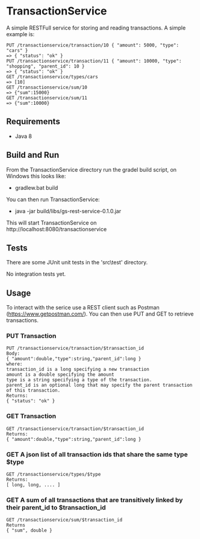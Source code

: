# TransactionService

A simple RESTFull service for storing and reading transactions. A simple example is:

    PUT /transactionservice/transaction/10 { "amount": 5000, "type": "cars" }
    => { "status": "ok" }
    PUT /transactionservice/transaction/11 { "amount": 10000, "type": "shopping", "parent_id": 10 }
    => { "status": "ok" }
    GET /transactionservice/types/cars 
    => [10]
    GET /transactionservice/sum/10
    => {"sum":15000}
    GET /transactionservice/sum/11
    => {"sum":10000} 

## Requirements

* Java 8

## Build and Run

From the TransactionService directory run the gradel build script, on Windows this looks like:

* gradlew.bat build

You can then run TransactionService:

* java -jar build/libs/gs-rest-service-0.1.0.jar

This will start TransactionService on http://localhost:8080/transactionservice

## Tests

There are some JUnit unit tests in the 'src\test' directory.

No integration tests yet.

## Usage

To interact with the serice use a REST client such as Postman (https://www.getpostman.com/). You can then use PUT and GET to retrieve transactions. 

### PUT Transaction

    PUT /transactionservice/transaction/$transaction_id
    Body:
    { "amount":double,"type":string,"parent_id":long }
    where:
    transaction_id is a long specifying a new transaction
    amount is a double specifying the amount
    type is a string specifying a type of the transaction.
    parent_id is an optional long that may specify the parent transaction of this transaction. 
    Returns:
    { "status": "ok" }
    
### GET Transaction

    GET /transactionservice/transaction/$transaction_id
    Returns:
    { "amount":double,"type":string,"parent_id":long } 

### GET A json list of all transaction ids that share the same type $type

    GET /transactionservice/types/$type
    Returns:
    [ long, long, .... ] 

### GET A sum of all transactions that are transitively linked by their parent_id to $transaction_id

    GET /transactionservice/sum/$transaction_id
    Returns
    { "sum", double }
